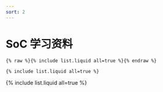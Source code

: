 ```yaml
---
sort: 2
---
```


# SoC 学习资料


```
{% raw %}{% include list.liquid all=true %}{% endraw %}

{% include list.liquid all=true %}
```

{% include list.liquid all=true %}